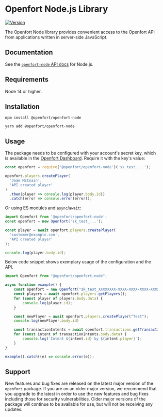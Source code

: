 # Openfort Node.js Library

[![Version](https://img.shields.io/npm/v/@openfort/openfort-node.svg)](https://www.npmjs.org/package/@openfort/openfort-node)

The Openfort Node library provides convenient access to the Openfort API from applications written in server-side JavaScript.

## Documentation

See the [`openfort-node` API docs](https://openfort.xyz/docs/api?lang=node) for Node.js.

## Requirements

Node 14 or higher.

## Installation

```shell
npm install @openfort/openfort-node
```

```shell
yarn add @openfort/openfort-node
```

## Usage

The package needs to be configured with your account's secret key, which is
available in the [Openfort Dashboard][api-keys]. Require it with the key's
value:

<!-- prettier-ignore -->
```js
const openfort = require('@openfort/openfort-node')('sk_test_...');

openfort.players.createPlayer(
  'Joan McCoain',
  'API created player'
)
  .then(player => console.log(player.body.id))
  .catch(error => console.error(error));
```

Or using ES modules and `async`/`await`:

```js
import Openfort from '@openfort/openfort-node';
const openfort = new Openfort('sk_test_...');

const player = await openfort.players.createPlayer(
  'customer@example.com',
  'API created player'
);

console.log(player.body.id);
```

Below code snippet shows exemplary usage of the configuration and the API. 

```typescript
import Openfort from "@openfort/openfort-node";

async function example() {
    const openfort = new Openfort("sk_test_XXXXXXXX-XXXX-XXXX-XXXX-XXXXXXXXXXXX");
    const players = await openfort.players.getPlayers();
    for (const player of players.body.data) {
        console.log(player.id);
    }

    const newPlayer = await openfort.players.createPlayer("Test");
    console.log(newPlayer.body.id)

    const transactionIntents = await openfort.transactions.getTransactionIntents();
    for (const intent of transactionIntents.body.data) {
        console.log(`Intent ${intent.id} by ${intent.player}`);
    }
}

example().catch((e) => console.error(e));
```

## Support

New features and bug fixes are released on the latest major version of the `openfort` package. If you are on an older major version, we recommend that you upgrade to the latest in order to use the new features and bug fixes including those for security vulnerabilities. Older major versions of the package will continue to be available for use, but will not be receiving any updates.

[api-keys]: https://dashboard.openfort.xyz/api-keys

<!--
# vim: set tw=79:
-->
